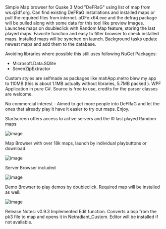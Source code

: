 Simple Map browser for Quake 3 Mod "DeFRaG" using list of map from ws.q3df.org. Can find existing DeFRaG installations and installed maps or pull the required files from internet. 
oDFe.x64.exe and the defrag package will be pulled along with some data for this tool like preview Images. 
Launches maps on doubleclick with Random Map feature, storing the last played maps. Favorite function and easy to filter browser to check installed maps. 
Installed maps will be synched on launch. Background tasks update newest maps and add them to the database. 

Avoiding libraries where possible this still uses following NuGet Packages: 
- Microsoft.Data.SQlite
- SevenZipExtractor
  
Custom styles are selfmade as packages like mahApp.metro blew my app to 110MB (this is about 1.1MB actually without libraries, 5.7MB packed ). WPF Application in pure C#. Source is free to use, credits for the parser classes are welcome. 

No commercial interest - Aimed to get more people into DeFRaG and let the ones that already play it have it easier to try out maps. Enjoy.

Startscreen offers access to active servers and the l0 last played Random maps

![image](https://github.com/user-attachments/assets/2524872c-300c-4c04-a4bc-cea503201a15)


Map Browser with over 18k maps, launch by individual playbuttons or download

![image](https://github.com/user-attachments/assets/6551e348-9741-49a3-9558-56f10c82bc4c)


Server Browser included

![image](https://github.com/user-attachments/assets/7dde283b-eb0f-42d0-8f9f-b6c6826ea4c0)


Demo Browser to play demos by doubleclick. Required map will be installed as well. 

![image](https://github.com/user-attachments/assets/61ab3470-bdb6-4717-ab5e-fe20d031889d)

Release Notes:
v0.9.3  Implemented Edit function. Converts a bsp from the pk3 file to map and opens it in Netradiant_Custom. Editor will be installed if not available. 
